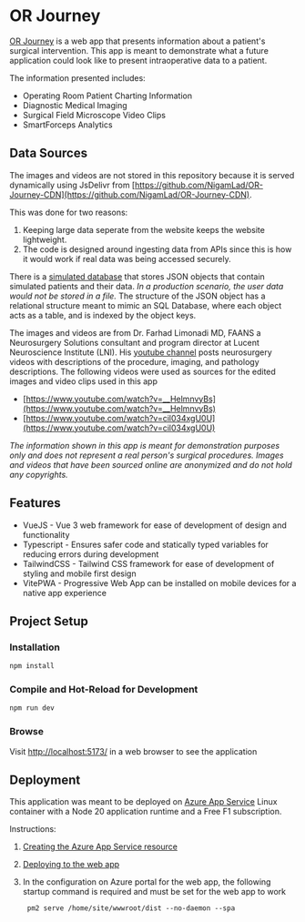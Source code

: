 # OR Journey

[OR Journey](https://orjourney.azurewebsites.net/) is a web app that presents information about a patient's surgical intervention. This app is meant to demonstrate what a future application could look like to present intraoperative data to a patient. 

The information presented includes:

- Operating Room Patient Charting Information
- Diagnostic Medical Imaging
- Surgical Field Microscope Video Clips
- SmartForceps Analytics

## Data Sources

The images and videos are not stored in this repository because it is served dynamically using JsDelivr from [https://github.com/NigamLad/OR-Journey-CDN](https://github.com/NigamLad/OR-Journey-CDN).

This was done for two reasons:
1. Keeping large data seperate from the website keeps the website lightweight.
2. The code is designed around ingesting data from APIs since this is how it would work if real data was being accessed securely.

There is a [simulated database](/src/scripts/simulatedDB.ts) that stores JSON objects that contain simulated patients and their data. *In a production scenario, the user data would not be stored in a file.* The structure of the JSON object has a relational structure meant to mimic an SQL Database, where each object acts as a table, and is indexed by the object keys.

The images and videos are from Dr. Farhad Limonadi MD, FAANS a Neurosurgery Solutions consultant and program director at Lucent Neuroscience Institute (LNI). His [youtube channel](https://www.youtube.com/@MicroNeuroSurgeryOrg) posts neurosurgery videos with descriptions of the procedure, imaging, and pathology descriptions. The following videos were used as sources for the edited images and video clips used in this app
- [https://www.youtube.com/watch?v=__HelmnvyBs](https://www.youtube.com/watch?v=__HelmnvyBs)
- [https://www.youtube.com/watch?v=cil034xgU0U](https://www.youtube.com/watch?v=cil034xgU0U)

*The information shown in this app is meant for demonstration purposes only and does not represent a real person's surgical procedures. Images and videos that have been sourced online are anonymized and do not hold any copyrights.*

## Features
- VueJS - Vue 3 web framework for ease of development of design and functionality
- Typescript - Ensures safer code and statically typed variables for reducing errors during development
- TailwindCSS - Tailwind CSS framework for ease of development of styling and mobile first design
- VitePWA - Progressive Web App can be installed on mobile devices for a native app experience

## Project Setup

### Installation
```sh
npm install
```

### Compile and Hot-Reload for Development
```sh
npm run dev
```

### Browse
Visit [http://localhost:5173/](http://localhost:5173/) in a web browser to see the application

## Deployment

This application was meant to be deployed on [Azure App Service](https://azure.microsoft.com/en-us/products/app-service/web) Linux container with a Node 20 application runtime and a Free F1 subscription.

Instructions:
1. [Creating the Azure App Service resource](https://learn.microsoft.com/en-us/azure/app-service/quickstart-nodejs?tabs=linux&pivots=development-environment-azure-portal#create-azure-resources)
2. [Deploying to the web app](https://learn.microsoft.com/en-us/azure/app-service/quickstart-nodejs?tabs=linux&pivots=development-environment-vscode#deploy-to-azure)
3. In the configuration on Azure portal for the web app, the following startup command is required and must be set for the web app to work

        pm2 serve /home/site/wwwroot/dist --no-daemon --spa
